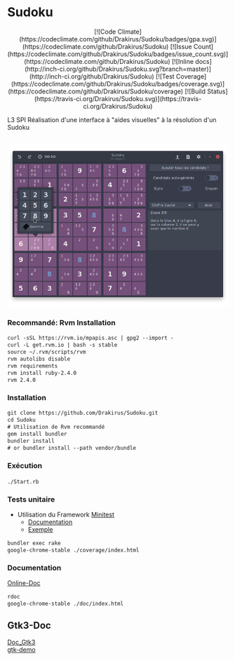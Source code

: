 # Sudoku


<p align="center">
[![Code Climate](https://codeclimate.com/github/Drakirus/Sudoku/badges/gpa.svg)](https://codeclimate.com/github/Drakirus/Sudoku)
[![Issue Count](https://codeclimate.com/github/Drakirus/Sudoku/badges/issue_count.svg)](https://codeclimate.com/github/Drakirus/Sudoku)
[![Inline docs](http://inch-ci.org/github/Drakirus/Sudoku.svg?branch=master)](http://inch-ci.org/github/Drakirus/Sudoku)
[![Test Coverage](https://codeclimate.com/github/Drakirus/Sudoku/badges/coverage.svg)](https://codeclimate.com/github/Drakirus/Sudoku/coverage)
[![Build Status](https://travis-ci.org/Drakirus/Sudoku.svg)](https://travis-ci.org/Drakirus/Sudoku)
</p>

L3 SPI Réalisation d'une interface à "aides visuelles" à la résolution  d'un Sudoku 

<p align="center">
  <a href="https://raw.githubusercontent.com/Drakirus/Sudoku/master/screen.png">
    <img alt="ScreenShot~ prompt" src="https://raw.githubusercontent.com/Drakirus/Sudoku/master/screen.png">
  </a>
</p>

### Recommandé: Rvm Installation
```
curl -sSL https://rvm.io/mpapis.asc | gpg2 --import -
curl -L get.rvm.io | bash -s stable
source ~/.rvm/scripts/rvm
rvm autolibs disable
rvm requirements
rvm install ruby-2.4.0
rvm 2.4.0
```

### Installation  
```
git clone https://github.com/Drakirus/Sudoku.git
cd Sudoku
# Utilisation de Rvm recommandé
gem install bundler
bundler install
# or bundler install --path vendor/bundle
```

### Exécution
`./Start.rb`

### Tests unitaire
* Utilisation du Framework [Minitest](https://github.com/seattlerb/minitest) 
  - [Documentation](http://docs.seattlerb.org/minitest/)
  - [Exemple](https://github.com/Drakirus/Sudoku/blob/master/test/cell_test.rb)

```
bundler exec rake
google-chrome-stable ./coverage/index.html
```

### Documentation

[Online-Doc](http://sudoku.drakirus.xyz/)  
```
rdoc
google-chrome-stable ./doc/index.html
```
## Gtk3-Doc

[Doc_Gtk3](https://lazka.github.io/pgi-docs/Gtk-3.0/classes.html)  
[gtk-demo](https://github.com/ruby-gnome2/ruby-gnome2/tree/master/gtk3/sample/gtk-demo)
